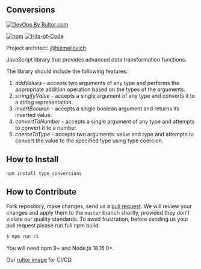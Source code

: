 ## Conversions

[![DevOps By Rultor.com](https://www.rultor.com/b/hizmailovich/conversion)](https://www.rultor.com/p/hizmailovich/conversion)
<br>

[![npm](https://github.com/hizmailovich/conversion/actions/workflows/npm.yml/badge.svg)](https://github.com/hizmailovich/conversion/actions/workflows/npm.yml)
[![Hits-of-Code](https://hitsofcode.com/github/hizmailovich/conversion)](https://hitsofcode.com/view/github/hizmailovich/conversion)

Project architect: [@hizmailovich](https://github.com/hizmailovich)

JavaScript library that provides advanced data transformation functions.

The library should include the following features:
1. *addValues* - accepts two arguments of any type and performs the appropriate addition operation based on the types of the arguments.
2. *stringifyValue* - accepts a single argument of any type and converts it to a string representation.
3. *invertBoolean* - accepts a single boolean argument and returns its inverted value.
4. *convertToNumber* - accepts a single argument of any type and attempts to convert it to a number.
5. *coerceToType* - accepts two arguments: value and type and attempts to convert the value to the specified type using type coercion.

## How to Install

```shell
npm install type_conversions
```

## How to Contribute

Fork repository, make changes, send us a [pull request](https://www.yegor256.com/2014/04/15/github-guidelines.html).
We will review your changes and apply them to the `master` branch shortly,
provided they don't violate our quality standards. To avoid frustration,
before sending us your pull request please run full npm build:

```bash
$ npm run ci
```

You will need npm 9+ and Node.js 18.16.0+.

Our [rultor image](https://github.com/yegor256/rultor-image) for CI/CD.